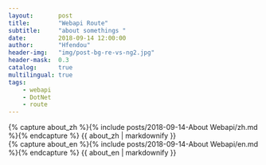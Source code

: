 ```yaml
---
layout:       post
title:        "Webapi Route"
subtitle:     "about somethings "
date:         2018-09-14 12:00:00
author:       "Hfendou"
header-img:   "img/post-bg-re-vs-ng2.jpg"
header-mask:  0.3
catalog:      true
multilingual: true
tags:
    - webapi
    - DotNet
    - route
---
```


<!-- Chinese Version -->
<div class="zh post-container">
    {% capture about_zh %}{% include posts/2018-09-14-About Webapi/zh.md %}{% endcapture %}
    {{ about_zh | markdownify }}
</div>

<!-- English Version -->
<div class="en post-container">
    {% capture about_en %}{% include posts/2018-09-14-About Webapi/en.md %}{% endcapture %}
    {{ about_en | markdownify }}
</div>